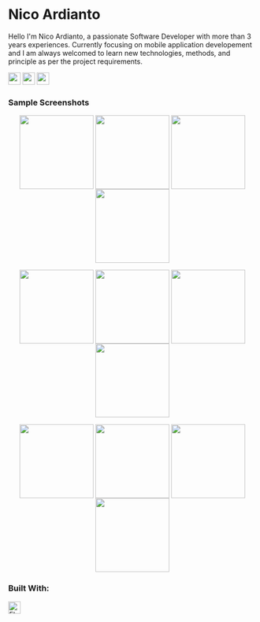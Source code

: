 # Nico Ardianto
Hello I'm Nico Ardianto, a passionate Software Developer with more than 3 years experiences. Currently focusing on mobile application developement and I am always welcomed to learn new technologies, methods, and principle as per the project requirements.

<a href="mailto:nicoardianto1997@gmail.com" target="_blank"><img src="https://i.ibb.co/Pg9dLPS/email-nico.jpg" height="25"></a>
<a href="https://www.linkedin.com/in/nico-ardianto-bba8b1269/" target="_blank"><img src="ttps://i.ibb.co/nr6kV8Z/linkedin-nico.jpg " height="25"></a>
<a href="https://www.instagram.com/ncrdnt08/" target="_blank"><img src="https://i.ibb.co/cT5RtPd/instagram-nico.jpg" height="25"></a>



### Sample Screenshots
<p align ="center">
  <img align="center" src="https://i.ibb.co/27Y1wM2/1-splash-screen.png" width="150">
  <img align="center" src="https://i.ibb.co/kGY9B9t/2-register-screenm.png" width="150">
  <img align="center" src="https://i.ibb.co/xjFJs9D/3-home-screen.png" width="150">
  <img align="center" src="https://i.ibb.co/zm0sWZg/4-weather-screen.png" width="150">
</p>




<p align ="center">
  <img align="center" src="https://i.ibb.co/rydnJGr/5-report-screen.png" width="150">
   <img align="center" src="https://i.ibb.co/315J1pX/6-image-source-screen.png" width="150">
  <img align="center" src="https://i.ibb.co/7rxwMr5/7-selected-image-screen.png" width="150">
  <img align="center" src="https://i.ibb.co/7yYKvF1/8-list-report-screen.png" width="150">
</p>


<p align ="center">
   <img align="center" src="https://i.ibb.co/GFw9JRs/9-single-report-screen.png" width="150">
  <img align="center" src="https://i.ibb.co/kHMYdWP/10-urgent-call-screen.png" width="150">
  <img align="center" src="https://i.ibb.co/bbT4mpg/11-admin-screenn.png" width="150">
  <img align="center" src="https://i.ibb.co/FmHDPGR/12-notification-screen.png" width="150">
</p>

### Built With:
<img src="https://i.ibb.co/89Xq1PJ/flutter.jpg" alt="Flutter" height="25"/>
